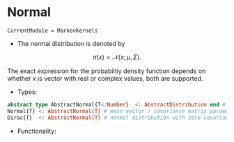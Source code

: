 # Normal

```@meta
CurrentModule = MarkovKernels
```

* The normal distribution is denoted by

```math
\pi(x) = \mathcal{N}(x ; \mu  , \Sigma ).
```

The exact expression for the probabiltiy density function depends on whether $x$ is vector with real or complex values, both are supported.

* Types:

```julia
abstract type AbstractNormal{T<:Number}  <: AbstractDistribution end # normal distributions with realisations in real / complex Euclidean spaces
Normal{T} <: AbstractNormal{T} # mean vector / covariance matrix parametrisation of normal distributions
Dirac{T}  <: AbstractNormal{T} # normal distribution with zero covariance
```

* Functionality:
